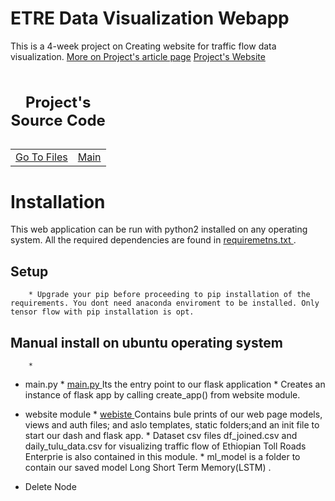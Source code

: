# ETRE Data Visualization Webapp
This is a 4-week project on Creating website for traffic flow data visualization.
<a href="https://www.linkedin.com/pulse/traffic-data-visualization-web-app-henock-demessie">More on Project's article page</a>
<a href="http://twinerhenock.pythonanywhere.com">Project's Website</a>

<table>
<caption><h2>Project's Source Code</h2></caption>
<tr><td><a href="https://github.com/twinnerhenock/alx_portfolio">Go To Files</a></td><td><a href="https://github.com/twinnerhenock/alx_portfolio/tree/master/main.py">Main</a></td>
</tr>
</table>

# Installation

This web application can be run with python2 installed on any operating system. All the required dependencies are found in <a href="https://github.com/twinnerhenock/alx_portfolio/blob/master/requirements.txt">requiremetns.txt </a>.

## Setup
        * Upgrade your pip before proceeding to pip installation of the requirements. You dont need anaconda enviroment to be installed. Only tensor flow with pip installation is opt.
## Manual install on ubuntu operating system

        *

* main.py
        * <a href="https://github.com/twinnerhenock/alx_portfolio/tree/master/main.py">main.py </a> Its the entry point to our flask application
        * Creates an instance of flask app by calling create_app() from website module.

* website module
        * <a href="https://github.com/twinnerhenock/alx_portfolio/tree/master/website">webiste </a> Contains bule prints of our web page models, views and auth files; and aslo templates, static folders;and an init file to start our dash and flask app.
        * Dataset csv files df_joined.csv and daily_tulu_data.csv for visualizing traffic flow of Ethiopian Toll Roads Enterprie is also contained in this module.
        * ml_model is a folder to contain our saved model Long Short Term Memory(LSTM) .

* Delete Node
